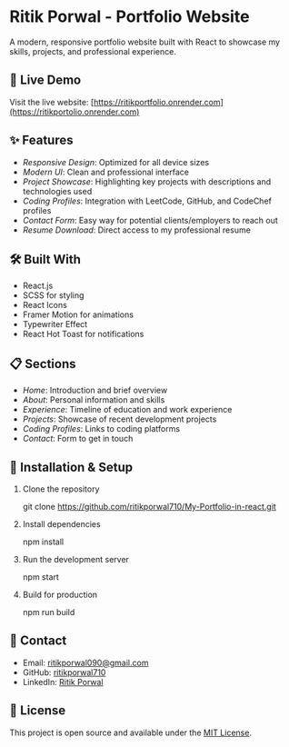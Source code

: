 # Ritik Porwal - Portfolio Website

A modern, responsive portfolio website built with React to showcase my skills, projects, and professional experience.

## 🚀 Live Demo

Visit the live website: [https://ritikportfolio.onrender.com](https://ritikportolio.onrender.com)

## ✨ Features

- *Responsive Design*: Optimized for all device sizes
- *Modern UI*: Clean and professional interface
- *Project Showcase*: Highlighting key projects with descriptions and technologies used
- *Coding Profiles*: Integration with LeetCode, GitHub, and CodeChef profiles
- *Contact Form*: Easy way for potential clients/employers to reach out
- *Resume Download*: Direct access to my professional resume

## 🛠️ Built With

- React.js
- SCSS for styling
- React Icons
- Framer Motion for animations
- Typewriter Effect
- React Hot Toast for notifications

## 📋 Sections

- *Home*: Introduction and brief overview
- *About*: Personal information and skills
- *Experience*: Timeline of education and work experience
- *Projects*: Showcase of recent development projects
- *Coding Profiles*: Links to coding platforms
- *Contact*: Form to get in touch

## 🔧 Installation & Setup

1. Clone the repository

   git clone https://github.com/ritikporwal710/My-Portfolio-in-react.git
   

2. Install dependencies
   
   npm install
   

3. Run the development server
   
   npm start
   

4. Build for production
   
   npm run build
   

## 📱 Contact

- Email: ritikporwal090@gmail.com
- GitHub: [ritikporwal710](https://github.com/ritikporwal710)
- LinkedIn: [Ritik Porwal](https://www.linkedin.com/in/ritik-porwal)

## 📄 License

This project is open source and available under the [MIT License](LICENSE).